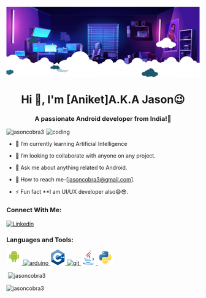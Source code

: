 ![logo](https://github.com/jasoncobra3/jasoncobra3/blob/main/banner.webp)
<h1 align="center">Hi 👋, I'm [Aniket]A.K.A Jason😉</h1>
<h3 align="center">A passionate Android developer from India!📱</h3>
<img align="right" alt="coding" width="400" src="https://camo.githubusercontent.com/e20822b4282c07ffd010cd05f855a6561d3b62358ca9e607e4901288dd748fcb/68747470733a2f2f63646e2e6472696262626c652e636f6d2f75736572732f323133313939332f73637265656e73686f74732f343934383733362f74686f75676874776f726b732d6769665f6472696262626c652e676966">

<p align="left"> <img src="https://komarev.com/ghpvc/?username=jasoncobra3&label=Profile%20views&color=0e75b6&style=flat" alt="jasoncobra3" />

  
- 🌱 I’m currently learning Artificial Intelligence
- 👯 I’m looking to collaborate with anyone on any project.
- 💬 Ask me about anything related to Android.
- 🤖 How to reach me-[jasoncobra3@gmail.com].


- ⚡ Fun fact **I am UI/UX developer also😄😎.


<h3 align="left">Connect With Me:</h3>

<p align="left">
<a href="https://www.linkedin.com/in/aniket-nerkar-42193825a/" target="_blank"><img align="center" src="https://www.google.com/url?sa=i&url=https%3A%2F%2Fgithub.com%2Fmmg0311&psig=AOvVaw0mCm20c6DogAB22-O28d7_&ust=1679823411807000&source=images&cd=vfe&ved=0CBAQjRxqFwoTCLCK1oDk9v0CFQAAAAAdAAAAABAE" alt="Linkedin" height="30" width="40" /></a>
</p>




<h3 align="left">Languages and Tools:</h3>
<p align="left"> <a href="https://developer.android.com" target="_blank" rel="noreferrer"> <img src="https://raw.githubusercontent.com/devicons/devicon/master/icons/android/android-original-wordmark.svg" alt="android" width="40" height="40"/> </a> <a href="https://www.arduino.cc/" target="_blank" rel="noreferrer"> <img src="https://cdn.worldvectorlogo.com/logos/arduino-1.svg" alt="arduino" width="40" height="40"/> </a> <a href="https://www.w3schools.com/cpp/" target="_blank" rel="noreferrer"> <img src="https://raw.githubusercontent.com/devicons/devicon/master/icons/cplusplus/cplusplus-original.svg" alt="cplusplus" width="40" height="40"/> </a> <a href="https://git-scm.com/" target="_blank" rel="noreferrer"> <img src="https://www.vectorlogo.zone/logos/git-scm/git-scm-icon.svg" alt="git" width="40" height="40"/> </a> <a href="https://www.java.com" target="_blank" rel="noreferrer"> <img src="https://raw.githubusercontent.com/devicons/devicon/master/icons/java/java-original.svg" alt="java" width="40" height="40"/> </a> <a href="https://www.python.org" target="_blank" rel="noreferrer"> <img src="https://raw.githubusercontent.com/devicons/devicon/master/icons/python/python-original.svg" alt="python" width="40" height="40"/> </a> </p>


<p>&nbsp;<img align="center" src="https://github-readme-stats.vercel.app/api?username=jasoncobra3&show_icons=true&locale=en" alt="jasoncobra3" /></p>

<p><img align="center" src="https://github-readme-streak-stats.herokuapp.com/?user=jasoncobra3&" alt="jasoncobra3" /></p>
